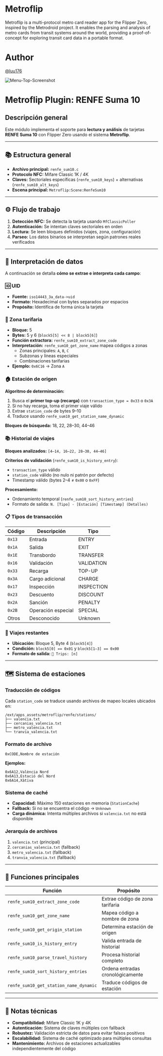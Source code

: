 
# Metroflip
Metroflip is a multi-protocol metro card reader app for the Flipper Zero, inspired by the Metrodroid project. It enables the parsing and analysis of metro cards from transit systems around the world, providing a proof-of-concept for exploring transit card data in a portable format. 

# Author
[@luu176](https://github.com/luu176)

![Menu-Top-Screenshot](screenshots/Menu-Top.png)
# Metroflip Plugin: RENFE Suma 10

## Descripción general

Este módulo implementa el soporte para **lectura y análisis** de tarjetas **RENFE Suma 10** con Flipper Zero usando el sistema **Metroflip**.

---

## 📚 Estructura general

- **Archivo principal:** `renfe_sum10.c`
- **Protocolo NFC:** Mifare Classic 1K / 4K
- **Claves:** Sectoriales específicas (`renfe_sum10_keys`) + alternativas (`renfe_sum10_alt_keys`)
- **Escena principal:** `Metroflip:Scene:RenfeSum10`

---

## ⚙️ Flujo de trabajo

1. **Detección NFC:** Se detecta la tarjeta usando `MfClassicPoller`
2. **Autenticación:** Se intentan claves sectoriales en orden
3. **Lectura:** Se leen bloques definidos (viajes, zona, configuración)
4. **Parseo:** Los datos binarios se interpretan según patrones reales verificados

---

## 🧩 Interpretación de datos

A continuación se detalla **cómo se extrae e interpreta cada campo**:

### 🆔 UID

- **Fuente:** `iso14443_3a_data->uid`
- **Formato:** Hexadecimal con bytes separados por espacios
- **Propósito:** Identifica de forma única la tarjeta

### 🎯 Zona tarifaria

- **Bloque:** 5
- **Bytes:** 5 y 6 (`block5[5] << 8 | block5[6]`)
- **Función extractora:** `renfe_sum10_extract_zone_code`
- **Interpretación:** `renfe_sum10_get_zone_name` mapea códigos a zonas
  - Zonas principales: `A`, `B`, `C`
  - Subzonas y líneas especiales
  - Combinaciones tarifarias
- **Ejemplo:** `0x6C16` → Zona `A`

### 🏠 Estación de origen

**Algoritmo de determinación:**
1. Busca el **primer top-up (recarga)** con `transaction_type = 0x33` o `0x3A`
2. Si no hay recarga, toma el primer viaje válido
3. Extrae `station_code` de bytes 9–10
4. Traduce usando `renfe_sum10_get_station_name_dynamic`

**Bloques de búsqueda:** 18, 22, 28–30, 44–46

### 📚 Historial de viajes

**Bloques analizados:** `[4–14, 16–22, 28–30, 44–46]`

**Criterios de validación** (`renfe_sum10_is_history_entry`):
- `transaction_type` válido
- `station_code` válido (no nulo ni patrón por defecto)
- Timestamp válido (bytes 2–4 ≠ `0x00` o `0xFF`)

**Procesamiento:**
- Ordenamiento temporal (`renfe_sum10_sort_history_entries`)
- Formato de salida: `N. [Tipo] - [Estación] [Timestamp] (Detalles)`

### 📋 Tipos de transacción

| Código | Descripción | Tipo |
|--------|-------------|------|
| `0x13` | Entrada | ENTRY |
| `0x1A` | Salida | EXIT |
| `0x1E` | Transbordo | TRANSFER |
| `0x16` | Validación | VALIDATION |
| `0x33` | Recarga | TOP-UP |
| `0x3A` | Cargo adicional | CHARGE |
| `0x17` | Inspección | INSPECTION |
| `0x23` | Descuento | DISCOUNT |
| `0x2A` | Sanción | PENALTY |
| `0x2B` | Operación especial | SPECIAL |
| Otros | Desconocido | Unknown |

### 🔢 Viajes restantes

- **Ubicación:** Bloque 5, Byte 4 (`block5[4]`)
- **Condición:** `block5[0] == 0x01` y `block5[1–3] == 0x00`
- **Formato de salida:** `🎫 Trips: [n]`

---

## 🗺️ Sistema de estaciones

### Traducción de códigos

Cada `station_code` se traduce usando archivos de mapeo locales ubicados en:

```
/ext/apps_assets/metroflip/renfe/stations/
├── valencia.txt
├── cercanias_valencia.txt
├── metro_valencia.txt
└── tranvia_valencia.txt
```

### Formato de archivo

```
0xCODE,Nombre de estación
```

**Ejemplos:**
```
0x6A12,València Nord
0x6A13,Estació del Nord
0x6A14,Xàtiva
```

### Sistema de caché

- **Capacidad:** Máximo 150 estaciones en memoria (`StationCache`)
- **Fallback:** Si no se encuentra el código → `Unknown`
- **Carga dinámica:** Intenta múltiples archivos si `valencia.txt` no está disponible

### Jerarquía de archivos

1. `valencia.txt` (principal)
2. `cercanias_valencia.txt` (fallback)
3. `metro_valencia.txt` (fallback)
4. `tranvia_valencia.txt` (fallback)

---

## 🔧 Funciones principales

| Función | Propósito |
|---------|-----------|
| `renfe_sum10_extract_zone_code` | Extrae código de zona tarifaria |
| `renfe_sum10_get_zone_name` | Mapea código a nombre de zona |
| `renfe_sum10_get_origin_station` | Determina estación de origen |
| `renfe_sum10_is_history_entry` | Valida entrada de historial |
| `renfe_sum10_parse_travel_history` | Procesa historial completo |
| `renfe_sum10_sort_history_entries` | Ordena entradas cronológicamente |
| `renfe_sum10_get_station_name_dynamic` | Traduce códigos de estación |

---

## 📝 Notas técnicas

- **Compatibilidad:** Mifare Classic 1K y 4K
- **Autenticación:** Sistema de claves múltiples con fallback
- **Robustez:** Validación estricta de datos para evitar falsos positivos
- **Escalabilidad:** Sistema de caché optimizado para múltiples consultas
- **Mantenimiento:** Archivos de estaciones actualizables independientemente del código
